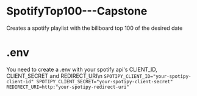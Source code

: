 # SpotifyTop100---Capstone
Creates a spotify playlist with the billboard top 100 of the desired date

# .env
You need to create a .env with your spotify api's CLIENT_ID, CLIENT_SECRET and REDIRECT_URI\n
``
SPOTIPY_CLIENT_ID="your-spotipy-client-id"
SPOTIPY_CLIENT_SECRET="your-spotipy-client-secret"
REDIRECT_URI=http:"your-spotipy-redirect-uri"
``
